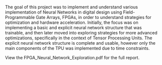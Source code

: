The goal of this project was to implement and understand various implementation of Neural Networks
in digital design using Field-Programmable Gate Arrays, FPGAs, in order to understand strategies
for optimization and hardware acceleration. Initially, the focus was on implementing a basic and
explicit neural network structure that was trainable, and then later moved into exploring strategies
for more advanced optimizations, specifically in the context of Tensor Processing Units. The explicit
neural network structure is complete and usable, however only the main components of the TPU was
implemented due to time constraints.

View the FPGA_Neural_Network_Exploration.pdf for the full report.

